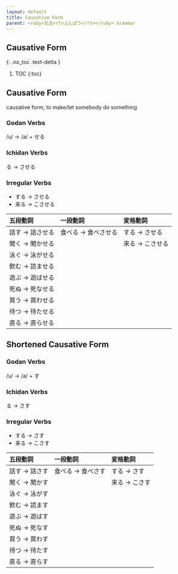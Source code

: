 ```yaml
---
layout: default
title: Causative Form
parent: <ruby>文法<rt>ぶんぽう</rt></ruby> Grammar
---
```


## Causative Form
{: .no_toc .text-delta }

1. TOC
{:toc}

## Causative Form
causative form; to make/let somebody do something

### Godan Verbs
/u/ → /a/ + せる

### Ichidan Verbs
る → させる

### Irregular Verbs
-	する → させる
-	来る → こさせる

| 五段動詞        | 一段動詞            | 変格動詞        |
|:----------------|:--------------------|:----------------|
| 話す → 話させる | 食べる → 食べさせる | する → させる   |
| 聞く → 聞かせる |                     | 来る → こさせる |
| 泳ぐ → 泳がせる |                     |                 |
| 飲む → 読ませる |                     |                 |
| 遊ぶ → 遊ばせる |                     |                 |
| 死ぬ → 死なせる |                     |                 |
| 買う → 買わせる |                     |                 |
| 待つ → 待たせる |                     |                 |
| 直る → 直らせる |                     |                 |

## Shortened Causative Form

### Godan Verbs
/u/ → /a/ + す

### Ichidan Verbs
る → さす

### Irregular Verbs
-	する → さす
-	来る → こさす

| 五段動詞      | 一段動詞          | 変格動詞      |
|:--------------|:------------------|:--------------|
| 話す → 話さす | 食べる → 食べさす | する → さす   |
| 聞く → 聞かす |                   | 来る → こさす |
| 泳ぐ → 泳がす |                   |               |
| 飲む → 読ます |                   |               |
| 遊ぶ → 遊ばす |                   |               |
| 死ぬ → 死なす |                   |               |
| 買う → 買わす |                   |               |
| 待つ → 待たす |                   |               |
| 直る → 直らす |                   |               |
